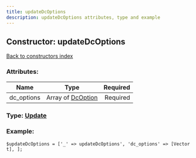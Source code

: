 ```yaml
---
title: updateDcOptions
description: updateDcOptions attributes, type and example
---
```

## Constructor: updateDcOptions  
[Back to constructors index](index.md)



### Attributes:

| Name     |    Type       | Required |
|----------|:-------------:|---------:|
|dc\_options|Array of [DcOption](../types/DcOption.md) | Required|



### Type: [Update](../types/Update.md)


### Example:

```
$updateDcOptions = ['_' => updateDcOptions', 'dc_options' => [Vector t], ];
```
